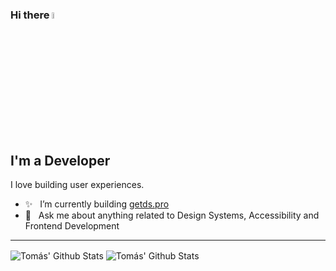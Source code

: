 ### Hi there <a href="https://tfrancisco.dev/"><img src="https://media.giphy.com/media/hvRJCLFzcasrR4ia7z/giphy.gif" width="5%"></a>


## I'm a Developer

I love building user experiences.

- ✨ &nbsp; I’m currently building [getds.pro](https://getds.pro)
- 💬 &nbsp; Ask me about anything related to Design Systems, Accessibility and Frontend Development


---

<img align="center" alt="Tomás' Github Stats" src="https://tf-github-readme-stats.vercel.app/api?username=tomasfrancisco&count_private=true&show_icons=true&hide_border=true&theme=algolia" />

<img align="center" alt="Tomás' Github Stats" src="https://tf-github-readme-stats.vercel.app/api/top-langs/?username=tomasfrancisco&theme=algolia" />